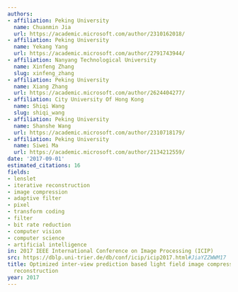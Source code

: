 ```yaml
---
authors:
- affiliation: Peking University
  name: Chuanmin Jia
  url: https://academic.microsoft.com/author/2310162018/
- affiliation: Peking University
  name: Yekang Yang
  url: https://academic.microsoft.com/author/2791743944/
- affiliation: Nanyang Technological University
  name: Xinfeng Zhang
  slug: xinfeng_zhang
- affiliation: Peking University
  name: Xiang Zhang
  url: https://academic.microsoft.com/author/2624404277/
- affiliation: City University Of Hong Kong
  name: Shiqi Wang
  slug: shiqi_wang
- affiliation: Peking University
  name: Shanshe Wang
  url: https://academic.microsoft.com/author/2310718179/
- affiliation: Peking University
  name: Siwei Ma
  url: https://academic.microsoft.com/author/2134212559/
date: '2017-09-01'
estimated_citations: 16
fields:
- lenslet
- iterative reconstruction
- image compression
- adaptive filter
- pixel
- transform coding
- filter
- bit rate reduction
- computer vision
- computer science
- artificial intelligence
in: 2017 IEEE International Conference on Image Processing (ICIP)
src: https://dblp.uni-trier.de/db/conf/icip/icip2017.html#JiaYZZWWM17
title: Optimized inter-view prediction based light field image compression with adaptive
  reconstruction
year: 2017
---
```

